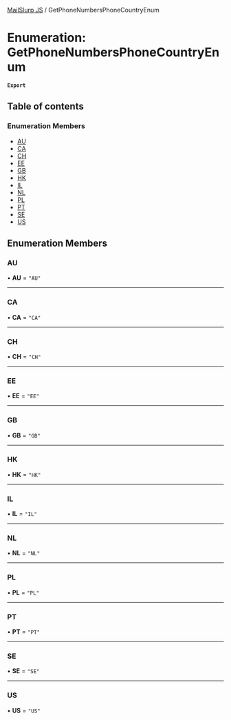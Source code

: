 [MailSlurp JS](../README.md) / GetPhoneNumbersPhoneCountryEnum

# Enumeration: GetPhoneNumbersPhoneCountryEnum

**`Export`**

## Table of contents

### Enumeration Members

- [AU](GetPhoneNumbersPhoneCountryEnum.md#au)
- [CA](GetPhoneNumbersPhoneCountryEnum.md#ca)
- [CH](GetPhoneNumbersPhoneCountryEnum.md#ch)
- [EE](GetPhoneNumbersPhoneCountryEnum.md#ee)
- [GB](GetPhoneNumbersPhoneCountryEnum.md#gb)
- [HK](GetPhoneNumbersPhoneCountryEnum.md#hk)
- [IL](GetPhoneNumbersPhoneCountryEnum.md#il)
- [NL](GetPhoneNumbersPhoneCountryEnum.md#nl)
- [PL](GetPhoneNumbersPhoneCountryEnum.md#pl)
- [PT](GetPhoneNumbersPhoneCountryEnum.md#pt)
- [SE](GetPhoneNumbersPhoneCountryEnum.md#se)
- [US](GetPhoneNumbersPhoneCountryEnum.md#us)

## Enumeration Members

### AU

• **AU** = ``"AU"``

___

### CA

• **CA** = ``"CA"``

___

### CH

• **CH** = ``"CH"``

___

### EE

• **EE** = ``"EE"``

___

### GB

• **GB** = ``"GB"``

___

### HK

• **HK** = ``"HK"``

___

### IL

• **IL** = ``"IL"``

___

### NL

• **NL** = ``"NL"``

___

### PL

• **PL** = ``"PL"``

___

### PT

• **PT** = ``"PT"``

___

### SE

• **SE** = ``"SE"``

___

### US

• **US** = ``"US"``
